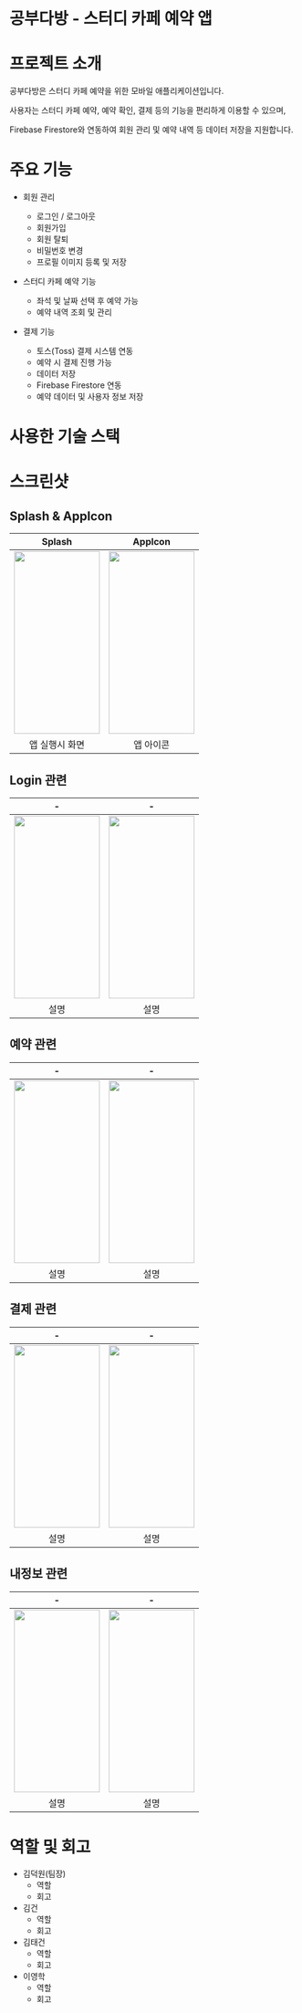 # 공부다방 - 스터디 카페 예약 앱

# 프로젝트 소개
공부다방은 스터디 카페 예약을 위한 모바일 애플리케이션입니다.

사용자는 스터디 카페 예약, 예약 확인, 결제 등의 기능을 편리하게 이용할 수 있으며, 

Firebase Firestore와 연동하여 회원 관리 및 예약 내역 등 데이터 저장을 지원합니다.

# 주요 기능
- 회원 관리
  - 로그인 / 로그아웃
  - 회원가입
  - 회원 탈퇴
  - 비밀번호 변경
  - 프로필 이미지 등록 및 저장

- 스터디 카페 예약 기능
  - 좌석 및 날짜 선택 후 예약 가능 
  - 예약 내역 조회 및 관리

- 결제 기능
  - 토스(Toss) 결제 시스템 연동
  - 예약 시 결제 진행 가능
  - 데이터 저장
  - Firebase Firestore 연동
  - 예약 데이터 및 사용자 정보 저장

# 사용한 기술 스택

# 스크린샷
## Splash & AppIcon

| Splash | AppIcon |
| - | - |
| <div align="center"><img src="" width="150" height="320"/></div>|<div align="center"><img src= "" width="150" height="320"/></div> |
| <div align="center">앱 실행시 화면</div> | <div align="center">앱 아이콘</div> |

## Login 관련
| - | - |
| - | - |
| <div align="center"><img src="" width="150" height="320"/></div>|<div align="center"><img src= "" width="150" height="320"/></div> |
| <div align="center">설명</div> | <div align="center">설명</div> |

## 예약 관련
| - | - |
| - | - |
| <div align="center"><img src="" width="150" height="320"/></div>|<div align="center"><img src= "" width="150" height="320"/></div> |
| <div align="center">설명</div> | <div align="center">설명</div> |

## 결제 관련
| - | - |
| - | - |
| <div align="center"><img src="" width="150" height="320"/></div>|<div align="center"><img src= "" width="150" height="320"/></div> |
| <div align="center">설명</div> | <div align="center">설명</div> |

## 내정보 관련
| - | - |
| - | - |
| <div align="center"><img src="" width="150" height="320"/></div>|<div align="center"><img src= "" width="150" height="320"/></div> |
| <div align="center">설명</div> | <div align="center">설명</div> |

# 역할 및 회고
- 김덕원(팀장)
  - 역할
  - 회고
- 김건
  - 역할
  - 회고
- 김태건
  - 역할
  - 회고
- 이영학
  - 역할
  - 회고
